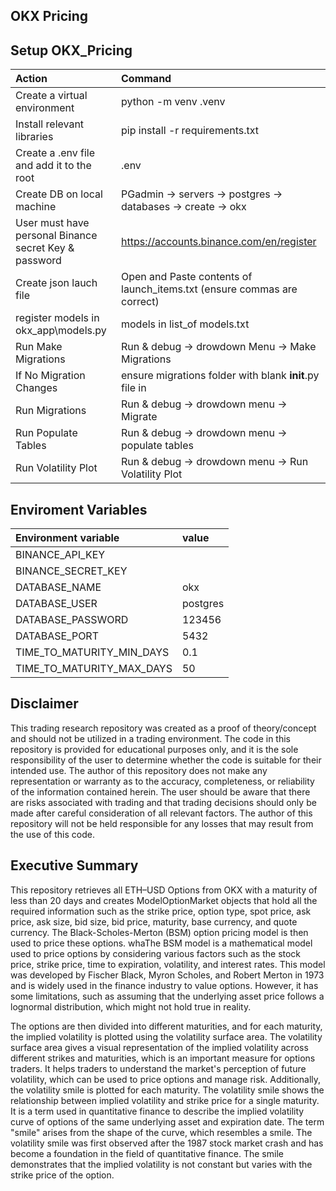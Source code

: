 
## **OKX Pricing**

## Setup OKX_Pricing

|Action|Command
| :-| :-
|Create a virtual environment| python -m venv .venv
|Install relevant libraries | pip install -r requirements.txt|
|Create a .env file and add it to the root | .env
|Create DB on local machine | PGadmin -> servers -> postgres -> databases -> create -> okx|
|User must have personal Binance secret Key & password| https://accounts.binance.com/en/register|
|Create json lauch file| Open and Paste contents of launch_items.txt (ensure commas are correct)|
|register models in  okx_app\models.py | models in list_of models.txt|
|Run Make Migrations|Run & debug -> drowdown Menu -> Make Migrations |
|If  No Migration Changes |ensure migrations folder with blank __init__.py file in |
|Run Migrations|Run & debug -> drowdown menu -> Migrate |
|Run Populate Tables| Run & debug -> drowdown menu -> populate tables |
|Run Volatility Plot | Run & debug -> drowdown menu -> Run Volatility Plot |

## 

## Enviroment Variables

|Environment variable|value|
| :-| :-
|BINANCE_API_KEY|
|BINANCE_SECRET_KEY|
|DATABASE_NAME|okx|
|DATABASE_USER|postgres|
|DATABASE_PASSWORD|123456|
|DATABASE_PORT|5432|
|TIME_TO_MATURITY_MIN_DAYS|0.1|
|TIME_TO_MATURITY_MAX_DAYS|50|


## Disclaimer
This trading research repository was created as a proof of theory/concept and should not be utilized in a trading environment. The code in this repository is provided for educational purposes only, and it is the sole responsibility of the user to determine whether the code is suitable for their intended use. The author of this repository does not make any representation or warranty as to the accuracy, completeness, or reliability of the information contained herein. The user should be aware that there are risks associated with trading and that trading decisions should only be made after careful consideration of all relevant factors. The author of this repository will not be held responsible for any losses that may result from the use of this code.

## Executive Summary
This repository retrieves all ETH–USD Options from OKX with a maturity of less than 20 days and creates ModelOptionMarket objects that hold all the required information such as the strike price, option type, spot price, ask price, ask size, bid size, bid price, maturity, base currency, and quote currency. The Black-Scholes-Merton (BSM) option pricing model is then used to price these options. whaThe BSM model is a mathematical model used to price options by considering various factors such as the stock price, strike price, time to expiration, volatility, and interest rates. This model was developed by Fischer Black, Myron Scholes, and Robert Merton in 1973 and is widely used in the finance industry to value options. However, it has some limitations, such as assuming that the underlying asset price follows a lognormal distribution, which might not hold true in reality.

The options are then divided into different maturities, and for each maturity, the implied volatility is plotted using the volatility surface area. The volatility surface area gives a visual representation of the implied volatility across different strikes and maturities, which is an important measure for options traders. It helps traders to understand the market's perception of future volatility, which can be used to price options and manage risk.
Additionally, the volatility smile is plotted for each maturity. The volatility smile shows the relationship between implied volatility and strike price for a single maturity. It is a term used in quantitative finance to describe the implied volatility curve of options of the same underlying asset and expiration date. The term "smile" arises from the shape of the curve, which resembles a smile. The volatility smile was first observed after the 1987 stock market crash and has become a foundation in the field of quantitative finance. The smile demonstrates that the implied volatility is not constant but varies with the strike price of the option.






